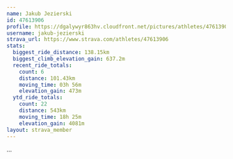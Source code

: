 ```yaml
---
name: Jakub Jezierski
id: 47613906
profile: https://dgalywyr863hv.cloudfront.net/pictures/athletes/47613906/14681924/1/large.jpg
username: jakub-jezierski
strava_url: https://www.strava.com/athletes/47613906
stats:
  biggest_ride_distance: 138.15km
  biggest_climb_elevation_gain: 637.2m
  recent_ride_totals:
    count: 6
    distance: 101.43km
    moving_time: 03h 56m
    elevation_gain: 473m
  ytd_ride_totals:
    count: 22
    distance: 543km
    moving_time: 18h 25m
    elevation_gain: 4081m
layout: strava_member
--- 
```

...
